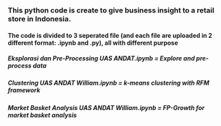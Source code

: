 ### This python code is create to give business insight to a retail store in Indonesia.
#### The code is divided to 3 seperated file (and each file are uploaded in 2 different format: .ipynb and .py), all with different purpose
##### Eksplorasi dan Pre-Processing UAS ANDAT.ipynb = Explore and pre-process data
##### Clustering UAS ANDAT William.ipynb = k-means clustering with RFM framework
##### Market Basket Analysis UAS ANDAT William.ipynb = FP-Growth for market basket analysis
